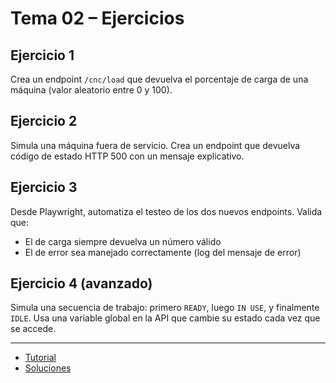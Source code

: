 # Tema 02 – Ejercicios

## Ejercicio 1

Crea un endpoint `/cnc/load` que devuelva el porcentaje de carga de una máquina (valor aleatorio entre 0 y 100).

## Ejercicio 2

Simula una máquina fuera de servicio. Crea un endpoint que devuelva código de estado HTTP 500 con un mensaje explicativo.

## Ejercicio 3

Desde Playwright, automatiza el testeo de los dos nuevos endpoints. Valida que:

- El de carga siempre devuelva un número válido
- El de error sea manejado correctamente (log del mensaje de error)

## Ejercicio 4 (avanzado)

Simula una secuencia de trabajo: primero `READY`, luego `IN USE`, y finalmente `IDLE`. Usa una variable global en la API que cambie su estado cada vez que se accede.

---

- [Tutorial](./tutorial.md)
- [Soluciones](./soluciones.md)
